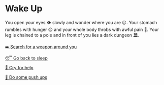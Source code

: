 # Wake Up

You open your eyes 👁️ slowly and wonder where you are 😕. Your stomach rumbles with hunger 😣 and your whole body throbs with awful pain 🤕. Your leg is chained to a pole and in front of you lies a dark dungeon 🏛️.

[➡️ Search for a weapon around you](../3/3.md)

[😴 Go back to sleep](0-B.md)

[📢 Cry for help](0-C.md)

[💪 Do some push ups](0-D.md)